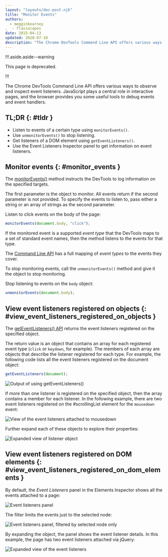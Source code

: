 ```yaml
---
layout: "layouts/doc-post.njk"
title: "Monitor Events"
authors:
  - megginkearney
,  - flaviocopes
date: 2015-04-13
updated: 2020-07-10
description: "The Chrome DevTools Command Line API offers various ways to observe and inspect event listeners"
---
```


!!!.aside.aside--warning

This page is deprecated.

!!!

The Chrome DevTools Command Line API offers various ways to observe and inspect event listeners.
JavaScript plays a central role in interactive pages, and the browser provides you some useful tools
to debug events and event handlers.

## TL;DR {: #tldr }

- Listen to events of a certain type using `monitorEvents()`.
- Use `unmonitorEvents()` to stop listening.
- Get listeners of a DOM element using `getEventListeners()`.
- Use the Event Listeners Inspector panel to get information on event listeners.

## Monitor events {: #monitor_events }

The [monitorEvents()][1] method instructs the DevTools to log information on the specified targets.

The first parameter is the object to monitor. All events return if the second parameter is not
provided. To specify the events to listen to, pass either a string or an array of strings as the
second parameter.

Listen to click events on the body of the page:

```js
monitorEvents(document.body, "click");
```

If the monitored event is a supported _event type_ that the DevTools maps to a set of standard event
names, then the method listens to the events for that type.

The [Command Line API][2] has a full mapping of _event types_ to the events they cover.

To stop monitoring events, call the `unmonitorEvents()` method and give it the object to stop
monitoring.

Stop listening to events on the `body` object:

```js
unmonitorEvents(document.body);
```

## View event listeners registered on objects {: #view_event_listeners_registered_on_objects }

The [getEventListeners() API][3] returns the event listeners registered on the specified object.

The return value is an object that contains an array for each registered event type (`click` or
`keydown`, for example). The members of each array are objects that describe the listener registered
for each type. For example, the following code lists all the event listeners registered on the
document object:

```js
getEventListeners(document);
```

![Output of using getEventListeners()](/web/tools/chrome-devtools/console/images/events-call-geteventlisteners.png)

If more than one listener is registered on the specified object, then the array contains a member
for each listener. In the following example, there are two event listeners registered on the
#scrollingList element for the `mousedown` event:

![View of the event listeners attached to mousedown](/web/tools/chrome-devtools/console/images/events-geteventlisteners_multiple.png)

Further expand each of these objects to explore their properties:

![Expanded view of listener object](/web/tools/chrome-devtools/console/images/events-geteventlisteners_expanded.png)

## View event listeners registered on DOM elements {: #view_event_listeners_registered_on_dom_elements }

By default, the _Event Listeners_ panel in the Elements Inspector shows all the events attached to a
page:

![Event listeners panel](/web/tools/chrome-devtools/console/images/events-eventlisteners_panel.png)

The filter limits the events just to the selected node:

![Event listeners panel, filtered by selected node only](/web/tools/chrome-devtools/console/images/events-eventlisteners_panel_filtered.png)

By expanding the object, the panel shows the event listener details. In this example, the page has
two event listeners attached via jQuery:

![Expanded view of the event listeners](/web/tools/chrome-devtools/console/images/events-eventlisteners_panel_details.png)

[1]: /web/tools/chrome-devtools/debug/command-line/command-line-reference#monitoreventsobject-events
[2]: /web/tools/chrome-devtools/debug/command-line/command-line-reference
[3]: /web/tools/chrome-devtools/debug/command-line/command-line-reference#geteventlistenersobject
